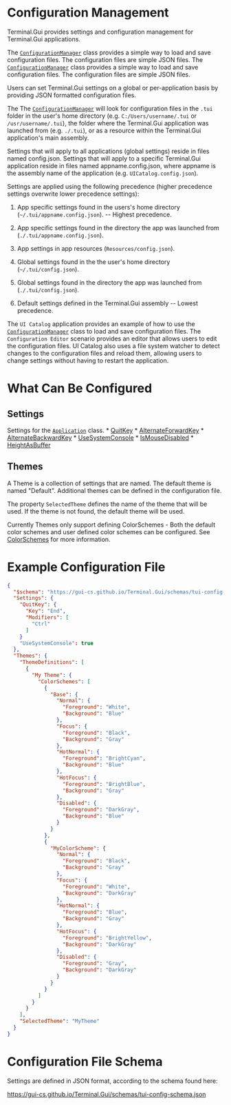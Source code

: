 # Configuration Management

Terminal.Gui provides settings and configuration management for Terminal.Gui applications.

The [`ConfigurationManager`](~/api/Terminal.Gui/Terminal.Gui.Configuration.ConfigurationManager.yml)  class provides a simple way to load and save configuration files. The configuration files are simple JSON files. The [`ConfigurationManager`](~/api/Terminal.Gui/Terminal.Gui.Configuration.ConfigurationManager.yml) class provides a simple way to load and save configuration files. The configuration files are simple JSON files.

Users can set Terminal.Gui settings on a global or per-application basis by providing JSON formatted configuration files. 

The The [`ConfigurationManager`](~/api/Terminal.Gui/Terminal.Gui.Configuration.ConfigurationManager.yml) will look for configuration files in the `.tui` folder in the user's home directory (e.g. `C:/Users/username/.tui` or `/usr/username/.tui`), the folder where the Terminal.Gui application was launched from (e.g. `./.tui`), or as a resource within the Terminal.Gui application's main assembly.

Settings that will apply to all applications (global settings) reside in files named config.json. Settings that will apply to a specific Terminal.Gui application reside in files named appname.config.json, where appname is the assembly name of the application (e.g. `UICatalog.config.json`).

Settings are applied using the following precedence (higher precedence settings overwrite lower precedence settings):

1. App specific settings found in the users's home directory (`~/.tui/appname.config.json`). -- Highest precedence.

2. App specific settings found in the directory the app was launched from (`./.tui/appname.config.json`).

3. App settings in app resources (`Resources/config.json`).

4. Global settings found in the the user's home directory (`~/.tui/config.json`).

5. Global settings found in the directory the app was launched from (`./.tui/config.json`).

6. Default settings defined in the Terminal.Gui assembly -- Lowest precedence.

The `UI Catalog` application provides an example of how to use the [`ConfigurationManager`](~/api/Terminal.Gui/Terminal.Gui.Configuration.ConfigurationManager.yml) class to load and save configuration files. The `Configuration Editor` scenario provides an editor that allows users to edit the configuration files. UI Catalog also uses a file system watcher to detect changes to the configuration files and reload them, allowing users to change settings without having to restart the application.

# What Can Be Configured

## Settings

Settings for the [`Application`](~/api/Terminal.Gui/Terminal.Gui.Application.yml) class.
    * [QuitKey](~/api/Terminal.Gui/Terminal.Gui.Application.yml#QuitKey)
    * [AlternateForwardKey](~/api/Terminal.Gui/Terminal.Gui.Application.yml#AlternateForwardKey)
    * [AlternateBackwardKey](~/api/Terminal.Gui/Terminal.Gui.Application.yml#AlternateBackwardKey)
    * [UseSystemConsole](~/api/Terminal.Gui/Terminal.Gui.Application.yml#UseSystemConsole)
    * [IsMouseDisabled](~/api/Terminal.Gui/Terminal.Gui.Application.yml#IsMouseDisabled)
    * [HeightAsBuffer](~/api/Terminal.Gui/Terminal.Gui.Application.yml#HeightAsBuffer)

## Themes

A Theme is a collection of settings that are named. The default theme is named "Default". Additional themes can be defined in the configuration file. 

The property `SelectedTheme` defines the name of the theme that will be used. If the theme is not found, the default theme will be used.

Currently Themes only support defining ColorSchemes - Both the default color schemes and user defined color schemes can be configured. See [ColorSchemes](~/api/Terminal.Gui/Terminal.Gui.Colors.yml) for more information.

# Example Configuration File

```json
{
  "$schema": "https://gui-cs.github.io/Terminal.Gui/schemas/tui-config-schema.json",
  "Settings": {
    "QuitKey": {
      "Key": "End",
      "Modifiers": [     
        "Ctrl"
      ]
    }    
    "UseSystemConsole": true
  },
  "Themes": {
    "ThemeDefinitions": [
      {
        "My Theme": {
          "ColorSchemes": [
            {
              "Base": {
                "Normal": {
                  "Foreground": "White",
                  "Background": "Blue"
                },
                "Focus": {
                  "Foreground": "Black",
                  "Background": "Gray"
                },
                "HotNormal": {
                  "Foreground": "BrightCyan",
                  "Background": "Blue"
                },
                "HotFocus": {
                  "Foreground": "BrightBlue",
                  "Background": "Gray"
                },
                "Disabled": {
                  "Foreground": "DarkGray",
                  "Background": "Blue"
                }
              }
            },
            {
              "MyColorScheme": {
                "Normal": {
                  "Foreground": "Black",
                  "Background": "Gray"
                },
                "Focus": {
                  "Foreground": "White",
                  "Background": "DarkGray"
                },
                "HotNormal": {
                  "Foreground": "Blue",
                  "Background": "Gray"
                },
                "HotFocus": {
                  "Foreground": "BrightYellow",
                  "Background": "DarkGray"
                },
                "Disabled": {
                  "Foreground": "Gray",
                  "Background": "DarkGray"
                }
              }
            }
          ]
        }
      }
    ],
    "SelectedTheme": "MyTheme"
  }
}
```

# Configuration File Schema

Settings are defined in JSON format, according to the schema found here: 

https://gui-cs.github.io/Terminal.Gui/schemas/tui-config-schema.json
